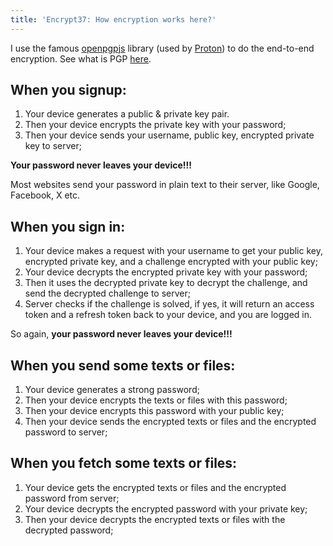 ```yaml
---
title: 'Encrypt37: How encryption works here?'
---
```


I use the famous [openpgpjs](https://github.com/openpgpjs/openpgpjs) library (used by [Proton](https://proton.me/)) to
do the end-to-end encryption. See what is PGP [here](https://proton.me/blog/what-is-pgp-encryption).

## When you signup:

1. Your device generates a public & private key pair.
2. Then your device encrypts the private key with your password;
3. Then your device sends your username, public key, encrypted private key to server; 

**Your password never leaves your device!!!**

Most websites send your password in plain text to their server, like Google, Facebook, X etc.

## When you sign in:

1. Your device makes a request with your username to get your public key, encrypted private key, and a challenge encrypted with your public key;
2. Your device decrypts the encrypted private key with your password;
3. Then it uses the decrypted private key to decrypt the challenge, and send the decrypted challenge to server;
4. Server checks if the challenge is solved, if yes, it will return an access token and a refresh token back to your device, and you are logged in.

So again, **your password never leaves your device!!!**

## When you send some texts or files:

1. Your device generates a strong password;
2. Then your device encrypts the texts or files with this password;
3. Then your device encrypts this password with your public key;
4. Then your device sends the encrypted texts or files and the encrypted password to server;

## When you fetch some texts or files:

1. Your device gets the encrypted texts or files and the encrypted password from server;
2. Your device decrypts the encrypted password with your private key;
3. Then your device decrypts the encrypted texts or files with the decrypted password;
